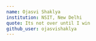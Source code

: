 ```yaml
---
name: Ojasvi Shaklya
institution: NSIT, New Delhi
quote: Its not over until I win
github_user: ojasvishaklya
---
```

